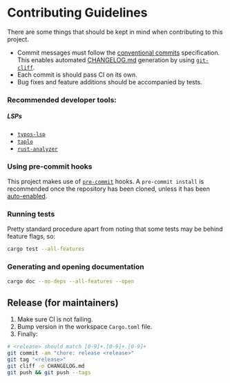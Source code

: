 # Contributing Guidelines

There are some things that should be kept in mind when contributing to this project.
- Commit messages must follow the [conventional commits](https://www.conventionalcommits.org) specification. This enables automated [CHANGELOG.md](CHANGELOG.md) generation by using [`git-cliff`](https://git-cliff.org).
- Each commit is should pass CI on its own.
- Bug fixes and feature additions should be accompanied by tests.

### Recommended developer tools:

##### LSPs

* [`typos-lsp`](https://github.com/tekumara/typos-lsp)
* [`taplo`](https://github.com/tamasfe/taplo)
* [`rust-analyzer`](https://github.com/rust-lang/rust-analyzer)
### Using pre-commit hooks

This project makes use of [`pre-commit`](https://pre-commit.com/) hooks. A `pre-commit install` is recommended once the repository has been cloned, unless it has been [auto-enabled](https://pre-commit.com/#automatically-enabling-pre-commit-on-repositories).

### Running tests

Pretty standard procedure apart from noting that some tests may be behind feature flags, so:

```sh
cargo test --all-features
```

### Generating and opening documentation

```sh
cargo doc --no-deps --all-features --open
```

## Release (for maintainers)

1. Make sure CI is not failing.
2. Bump version in the workspace `Cargo.toml` file.
3. Finally:

```sh
# <release> should match [0-9]+.[0-9]+.[0-9]+
git commit -am "chore: release <release>"
git tag "<release>"
git cliff -o CHANGELOG.md
git push && git push --tags
```
